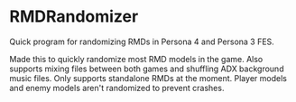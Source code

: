 # RMDRandomizer
Quick program for randomizing RMDs in Persona 4 and Persona 3 FES.

Made this to quickly randomize most RMD models in the game.
Also supports mixing files between both games and shuffling ADX background music files.
Only supports standalone RMDs at the moment. Player models and enemy models aren't randomized to prevent crashes.
